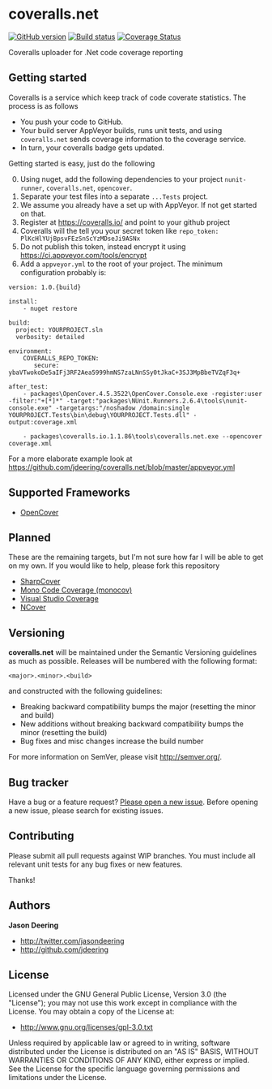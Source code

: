 coveralls.net
=============

[![GitHub version](https://badge.fury.io/gh/coveralls-net%2Fcoveralls.net.svg)](http://badge.fury.io/gh/coveralls-net%2Fcoveralls.net)
[![Build status](https://ci.appveyor.com/api/projects/status/78g2e7d9im25modd?svg=true)](https://ci.appveyor.com/project/jdeering/coveralls-net-gmbph)
[![Coverage Status](https://coveralls.io/repos/coveralls-net/coveralls.net/badge.svg)](https://coveralls.io/r/coveralls-net/coveralls.net)

Coveralls uploader for .Net code coverage reporting



## Getting started

Coveralls is a service which keep track of code coverate statistics. The process is as follows

* You push your code to GitHub.
* Your build server AppVeyor builds, runs unit tests, and using `coveralls.net` sends coverage information to the coverage service.
* In turn, your coveralls badge gets updated.

Getting started is easy, just do the following

0. Using nuget, add the following dependencies to your project `nunit-runner`, `coveralls.net`, `opencover`.
1. Separate your test files into a separate `...Tests` project.
1. We assume you already have a set up with AppVeyor. If not get started on that.
2. Register at https://coveralls.io/ and point to your github project
3. Coveralls will the tell you your secret token like `repo_token: PlKcHlYUjBpsvFEzSnScYzMDseJi9ASNx`
4. Do not publish this token, instead encrypt it using https://ci.appveyor.com/tools/encrypt
5. Add a `appveyor.yml` to the root of your project. The minimum configuration probably is:

```
version: 1.0.{build}

install:
    - nuget restore
    
build:
  project: YOURPROJECT.sln
  verbosity: detailed

environment:
    COVERALLS_REPO_TOKEN:  
       secure: ybaVTwokoDe5aIFj3RF2Aea5999hmNS7zaLNnSSy0tJkaC+3SJ3MpBbeTVZqF3q+
 
after_test: 
    - packages\OpenCover.4.5.3522\OpenCover.Console.exe -register:user -filter:"+[*]*" -target:"packages\NUnit.Runners.2.6.4\tools\nunit-console.exe" -targetargs:"/noshadow /domain:single  YOURPROJECT.Tests\bin\debug\YOURPROJECT.Tests.dll" -output:coverage.xml
        
    - packages\coveralls.io.1.1.86\tools\coveralls.net.exe --opencover coverage.xml
```
 
For a more elaborate example look at https://github.com/jdeering/coveralls.net/blob/master/appveyor.yml
 

## Supported Frameworks

* [OpenCover](https://github.com/sawilde/opencover)

## Planned

These are the remaining targets, but I'm not sure how far I will be able to get on my own. If you would like to help, please
fork this repository

* [SharpCover](https://github.com/gaillard/SharpCover)
* [Mono Code Coverage (monocov)](http://www.mono-project.com/docs/debug+profile/profile/code-coverage/)
* [Visual Studio Coverage](http://msdn.microsoft.com/en-us/library/dd299398%28v=vs.90%29.aspx)
* [NCover](https://www.ncover.com/)

## Versioning

<b>coveralls.net</b> will be maintained under the Semantic Versioning guidelines as much as possible. Releases will be numbered with the following format:

`<major>.<minor>.<build>`

and constructed with the following guidelines:

* Breaking backward compatibility bumps the major (resetting the minor and build)
* New additions without breaking backward compatibility bumps the minor (resetting the build)
* Bug fixes and misc changes increase the build number

For more information on SemVer, please visit http://semver.org/.


## Bug tracker

Have a bug or a feature request? [Please open a new issue](https://github.com/jdeering/coveralls.net/issues). Before opening a new issue, please search for existing issues.


## Contributing

Please submit all pull requests against WIP branches. You must include all relevant unit tests for any bug fixes or new features.

Thanks!


## Authors

**Jason Deering**

+ http://twitter.com/jasondeering
+ http://github.com/jdeering

## License

Licensed under the GNU General Public License, Version 3.0 (the "License"); you may not use this work except in compliance with the License. You may obtain a copy of the License at:

* http://www.gnu.org/licenses/gpl-3.0.txt

Unless required by applicable law or agreed to in writing, software distributed under the License is distributed on an "AS IS" BASIS, WITHOUT WARRANTIES OR CONDITIONS OF ANY KIND, either express or implied. See the License for the specific language governing permissions and limitations under the License.
